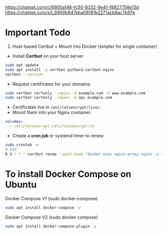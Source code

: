 https://chatgpt.com/c/6900a146-fc50-8332-9e41-f8827758e13d
https://chatgpt.com/s/t_6900b847eba08191b2271acb8ac7b97e

# Important Todo

1. Host-based Certbot + Mount into Docker (simpler for single container)

- Install **Certbot** on your host server.

```bash
sudo apt update
sudo apt install -y certbot python3-certbot-nginx
certbot --version
```

- Request certificates for your domains:

```bash
sudo certbot certonly --nginx -d example.com -d www.example.com
sudo certbot certonly --nginx -d api.example.com
```

- Certificates live in `/etc/letsencrypt/live/`.
- Mount them into your Nginx container:

```yaml
volumes:
  - /etc/letsencrypt:/etc/letsencrypt:ro
```

- Create a **cron job** or systemd timer to renew:

```bash
sudo crontab -e
# Add:
0 3 * * * certbot renew --post-hook "docker exec nginx-proxy nginx -s reload"
```

# To install Docker Compose on Ubuntu

Docker Compose V1 (sudo docker-compose)

```bash
sudo apt install docker-compose -y
```

Docker Compose V2 (sudo docker compose)

```bash
sudo apt install docker-compose-plugin -y
```
